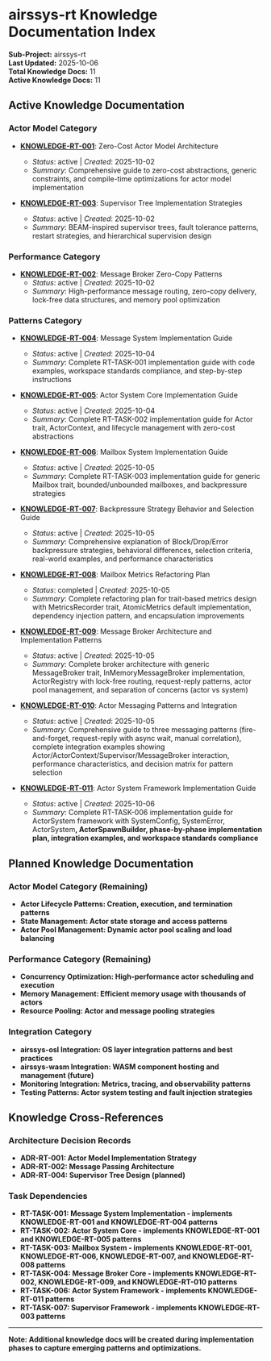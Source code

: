 # airssys-rt Knowledge Documentation Index

**Sub-Project:** airssys-rt  
**Last Updated:** 2025-10-06  
**Total Knowledge Docs:** 11  
**Active Knowledge Docs:** 11  

## Active Knowledge Documentation

### Actor Model Category
- **[KNOWLEDGE-RT-001](knowledge_rt_001_zero_cost_actor_architecture.md)**: Zero-Cost Actor Model Architecture
  - *Status*: active | *Created*: 2025-10-02
  - *Summary*: Comprehensive guide to zero-cost abstractions, generic constraints, and compile-time optimizations for actor model implementation
  
- **[KNOWLEDGE-RT-003](knowledge_rt_003_supervisor_tree_strategies.md)**: Supervisor Tree Implementation Strategies  
  - *Status*: active | *Created*: 2025-10-02
  - *Summary*: BEAM-inspired supervisor trees, fault tolerance patterns, restart strategies, and hierarchical supervision design

### Performance Category
- **[KNOWLEDGE-RT-002](knowledge_rt_002_message_broker_zero_copy.md)**: Message Broker Zero-Copy Patterns
  - *Status*: active | *Created*: 2025-10-02
  - *Summary*: High-performance message routing, zero-copy delivery, lock-free data structures, and memory pool optimization

### Patterns Category
- **[KNOWLEDGE-RT-004](knowledge_rt_004_message_system_implementation_guide.md)**: Message System Implementation Guide
  - *Status*: active | *Created*: 2025-10-04
  - *Summary*: Complete RT-TASK-001 implementation guide with code examples, workspace standards compliance, and step-by-step instructions

- **[KNOWLEDGE-RT-005](knowledge_rt_005_actor_system_core_implementation_guide.md)**: Actor System Core Implementation Guide
  - *Status*: active | *Created*: 2025-10-04
  - *Summary*: Complete RT-TASK-002 implementation guide for Actor trait, ActorContext, and lifecycle management with zero-cost abstractions

- **[KNOWLEDGE-RT-006](knowledge_rt_006_mailbox_system_implementation_guide.md)**: Mailbox System Implementation Guide
  - *Status*: active | *Created*: 2025-10-05
  - *Summary*: Complete RT-TASK-003 implementation guide for generic Mailbox trait, bounded/unbounded mailboxes, and backpressure strategies

- **[KNOWLEDGE-RT-007](knowledge_rt_007_backpressure_strategy_guide.md)**: Backpressure Strategy Behavior and Selection Guide
  - *Status*: active | *Created*: 2025-10-05
  - *Summary*: Comprehensive explanation of Block/Drop/Error backpressure strategies, behavioral differences, selection criteria, real-world examples, and performance characteristics

- **[KNOWLEDGE-RT-008](knowledge_rt_008_mailbox_metrics_refactoring_plan.md)**: Mailbox Metrics Refactoring Plan
  - *Status*: completed | *Created*: 2025-10-05
  - *Summary*: Complete refactoring plan for trait-based metrics design with MetricsRecorder trait, AtomicMetrics default implementation, dependency injection pattern, and encapsulation improvements

- **[KNOWLEDGE-RT-009](knowledge_rt_009_message_broker_architecture.md)**: Message Broker Architecture and Implementation Patterns
  - *Status*: active | *Created*: 2025-10-05
  - *Summary*: Complete broker architecture with generic MessageBroker<M> trait, InMemoryMessageBroker implementation, ActorRegistry with lock-free routing, request-reply patterns, actor pool management, and separation of concerns (actor vs system)

- **[KNOWLEDGE-RT-010](knowledge_rt_010_actor_messaging_patterns.md)**: Actor Messaging Patterns and Integration
  - *Status*: active | *Created*: 2025-10-05
  - *Summary*: Comprehensive guide to three messaging patterns (fire-and-forget, request-reply with async wait, manual correlation), complete integration examples showing Actor/ActorContext/Supervisor/MessageBroker interaction, performance characteristics, and decision matrix for pattern selection

- **[KNOWLEDGE-RT-011](knowledge_rt_011_actor_system_framework_implementation_guide.md)**: Actor System Framework Implementation Guide
  - *Status*: active | *Created*: 2025-10-06
  - *Summary*: Complete RT-TASK-006 implementation guide for ActorSystem framework with SystemConfig, SystemError, ActorSystem<B>, ActorSpawnBuilder, phase-by-phase implementation plan, integration examples, and workspace standards compliance

## Planned Knowledge Documentation

### Actor Model Category (Remaining)
- **Actor Lifecycle Patterns**: Creation, execution, and termination patterns
- **State Management**: Actor state storage and access patterns
- **Actor Pool Management**: Dynamic actor pool scaling and load balancing

### Performance Category (Remaining)
- **Concurrency Optimization**: High-performance actor scheduling and execution
- **Memory Management**: Efficient memory usage with thousands of actors
- **Resource Pooling**: Actor and message pooling strategies

### Integration Category
- **airssys-osl Integration**: OS layer integration patterns and best practices
- **airssys-wasm Integration**: WASM component hosting and management (future)
- **Monitoring Integration**: Metrics, tracing, and observability patterns
- **Testing Patterns**: Actor system testing and fault injection strategies

## Knowledge Cross-References

### Architecture Decision Records
- **ADR-RT-001**: Actor Model Implementation Strategy
- **ADR-RT-002**: Message Passing Architecture
- **ADR-RT-004**: Supervisor Tree Design (planned)

### Task Dependencies
- **RT-TASK-001**: Message System Implementation - implements KNOWLEDGE-RT-001 and KNOWLEDGE-RT-004 patterns
- **RT-TASK-002**: Actor System Core - implements KNOWLEDGE-RT-001 and KNOWLEDGE-RT-005 patterns
- **RT-TASK-003**: Mailbox System - implements KNOWLEDGE-RT-001, KNOWLEDGE-RT-006, KNOWLEDGE-RT-007, and KNOWLEDGE-RT-008 patterns
- **RT-TASK-004**: Message Broker Core - implements KNOWLEDGE-RT-002, KNOWLEDGE-RT-009, and KNOWLEDGE-RT-010 patterns
- **RT-TASK-006**: Actor System Framework - implements KNOWLEDGE-RT-011 patterns
- **RT-TASK-007**: Supervisor Framework - implements KNOWLEDGE-RT-003 patterns

---
**Note:** Additional knowledge docs will be created during implementation phases to capture emerging patterns and optimizations.